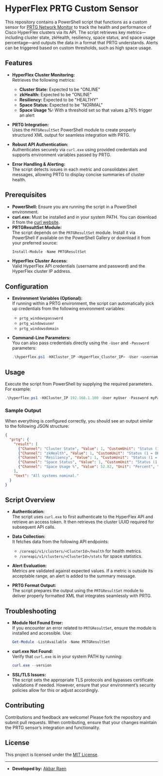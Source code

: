 # HyperFlex PRTG Custom Sensor

This repository contains a PowerShell script that functions as a custom sensor for [PRTG Network Monitor](https://www.paessler.com/prtg) to track the health and performance of Cisco HyperFlex clusters via its API. The script retrieves key metrics—including cluster state, zkHealth, resiliency, space status, and space usage percentage—and outputs the data in a format that PRTG understands. Alerts can be triggered based on custom thresholds, such as high space usage.

## Features

- **HyperFlex Cluster Monitoring:**  
  Retrieves the following metrics:
  - **Cluster State:** Expected to be "ONLINE"
  - **zkHealth:** Expected to be "ONLINE"
  - **Resiliency:** Expected to be "HEALTHY"
  - **Space Status:** Expected to be "NORMAL"
  - **Space Usage %:** With a threshold set so that values ≧76% trigger an alert

- **PRTG Integration:**  
  Uses the `PRTGResultSet` PowerShell module to create properly structured XML output for seamless integration with PRTG.

- **Robust API Authentication:**  
  Authenticates securely via `curl.exe` using provided credentials and supports environment variables passed by PRTG.

- **Error Handling & Alerting:**  
  The script detects issues in each metric and consolidates alert messages, allowing PRTG to display concise summaries of cluster health.

## Prerequisites

- **PowerShell:** Ensure you are running the script in a PowerShell environment.
- **curl.exe:** Must be installed and in your system PATH. You can download it from the [curl website](https://curl.se/windows/).
- **PRTGResultSet Module:**  
  The script depends on the `PRTGResultSet` module. Install it via PowerShell if available on the PowerShell Gallery or download it from your preferred source:
  ```powershell
  Install-Module -Name PRTGResultSet
  ```
- **HyperFlex Cluster Access:**  
  Valid HyperFlex API credentials (username and password) and the HyperFlex cluster IP address.

## Configuration

- **Environment Variables (Optional):**  
  If running within a PRTG environment, the script can automatically pick up credentials from the following environment variables:
  - `prtg_windowspassword`
  - `prtg_windowsuser`
  - `prtg_windowsdomain`

- **Command-Line Parameters:**  
  You can also pass credentials directly using the `-User` and `-Password` parameters:
  ```powershell
  .\hyperflex.ps1 -HXCluster_IP <HyperFlex_Cluster_IP> -User <username> -Password <password>
  ```

## Usage

Execute the script from PowerShell by supplying the required parameters. For example:

```powershell
.\hyperflex.ps1 -HXCluster_IP 192.168.1.100 -User myUser -Password myPassword
```

### Sample Output

When everything is configured correctly, you should see an output similar to the following JSON structure:

```json
{
  "prtg": {
    "result": [
      {"Channel": "Cluster State", "Value": 1, "CustomUnit": "Status (1 = OK, 0 = Alert)"},
      {"Channel": "zkHealth", "Value": 1, "CustomUnit": "Status (1 = OK, 0 = Alert)"},
      {"Channel": "Resiliency", "Value": 1, "CustomUnit": "Status (1 = OK, 0 = Alert)"},
      {"Channel": "Space Status", "Value": 1, "CustomUnit": "Status (1 = OK, 0 = Alert)"},
      {"Channel": "Space Usage %", "Value": 52.82, "Unit": "Percent", "LimitMaxError": 76}
    ],
    "text": "All systems nominal."
  }
}
```

## Script Overview

- **Authentication:**  
  The script uses `curl.exe` to first authenticate to the HyperFlex API and retrieve an access token. It then retrieves the cluster UUID required for subsequent API calls.

- **Data Collection:**  
  It fetches data from the following API endpoints:  
  - `/coreapi/v1/clusters/<ClusterId>/health` for health metrics.
  - `/coreapi/v1/clusters/<ClusterId>/stats` for space statistics.

- **Alert Evaluation:**  
  Metrics are validated against expected values. If a metric is outside its acceptable range, an alert is added to the summary message.

- **PRTG Format Output:**  
  The script prepares the output using the `PRTGResultSet` module to deliver properly formatted XML that integrates seamlessly with PRTG.

## Troubleshooting

- **Module Not Found Error:**  
  If you encounter an error related to `PRTGResultSet`, ensure the module is installed and accessible. Use:
  ```powershell
  Get-Module -ListAvailable -Name PRTGResultSet
  ```

- **curl.exe Not Found:**  
  Verify that `curl.exe` is in your system PATH by running:
  ```powershell
  curl.exe --version
  ```

- **SSL/TLS Issues:**  
  The script sets the appropriate TLS protocols and bypasses certificate validations if needed. However, ensure that your environment’s security policies allow for this or adjust accordingly.

## Contributing

Contributions and feedback are welcome! Please fork the repository and submit pull requests. When contributing, ensure that your changes maintain the PRTG sensor’s integration and functionality.

## License

This project is licensed under the [MIT License](https://github.com/akbarraen/Custom-PRTG-Sensor-Scripts/blob/main/LICENSE).

---

- **Developed by:** [Akbar Raen](https://github.com/akbarraen)
